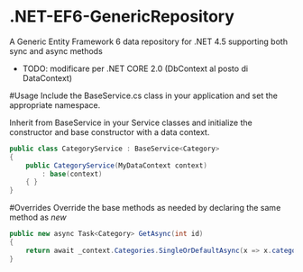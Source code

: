 .NET-EF6-GenericRepository
==========================

A Generic Entity Framework 6 data repository for .NET 4.5 supporting both sync and async methods

- TODO: modificare per .NET CORE 2.0 (DbContext al posto di DataContext)

#Usage
Include the BaseService.cs class in your application and set the appropriate namespace.

Inherit from BaseService in your Service classes and initialize the constructor and base constructor with a data context.

```C#
public class CategoryService : BaseService<Category>
{
    public CategoryService(MyDataContext context)
        : base(context)
    { }
}
```

#Overrides
Override the base methods as needed by declaring the same method as *new*

```C#
public new async Task<Category> GetAsync(int id)
{
    return await _context.Categories.SingleOrDefaultAsync(x => x.categoryID == id);
}
```
